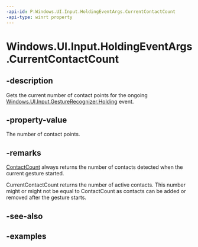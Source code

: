 ```yaml
---
-api-id: P:Windows.UI.Input.HoldingEventArgs.CurrentContactCount
-api-type: winrt property
---
```


<!-- Property syntax.
public uint CurrentContactCount { get; }
-->

# Windows.UI.Input.HoldingEventArgs.CurrentContactCount

## -description

Gets the current number of contact points for the ongoing [Windows.UI.Input.GestureRecognizer.Holding](gesturerecognizer_holding.md) event.

## -property-value

The number of contact points.

## -remarks

[ContactCount](holdingeventargs_contactcount.md) always returns the number of contacts detected when the current gesture started.

CurrentContactCount returns the number of active contacts. This number might or might not be equal to ContactCount as contacts can be added or removed after the gesture starts.

## -see-also

## -examples
